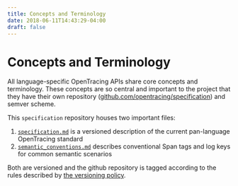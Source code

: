 ```yaml
---
title: Concepts and Terminology
date: 2018-06-11T14:43:29-04:00
draft: false
---
```


# Concepts and Terminology

All language-specific OpenTracing APIs share core concepts and terminology. These concepts are so central and important to the project that they have their own repository ([github.com/opentracing/specification](https://github.com/opentracing/specification)) and semver scheme.

This `specification` repository houses two important files:

1. [`specification.md`](https://github.com/opentracing/specification/blob/master/specification.md) is a versioned description of the current pan-language OpenTracing standard
1. [`semantic_conventions.md`](https://github.com/opentracing/specification/blob/master/semantic_conventions.md) describes conventional Span tags and log keys for common semantic scenarios

Both are versioned and the github repository is tagged according to the rules described by [the versioning policy](https://github.com/opentracing/specification/blob/master/specification.md#versioning-policy).

